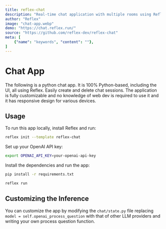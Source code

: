 ```yaml
---
title: reflex-chat
description: "Real-time chat application with multiple rooms using Reflex and ChatGPT"
author: "Reflex"
image: "chat-app.webp"
demo: "https://chat.reflex.run/"
source: "https://github.com/reflex-dev/reflex-chat"
meta: [
    {"name": "keywords", "content": ""},
]
---
```

# Chat App

The following is a python chat app. It is 100% Python-based, including the UI, all using Reflex. Easily create and delete chat sessions. The application is fully customizable and no knowledge of web dev is required to use it and it has responsive design for various devices.

## Usage

To run this app locally, install Reflex and run:

```bash
reflex init --template reflex-chat
```

Set up your OpenAI API key:
```bash
export OPENAI_API_KEY=your-openai-api-key
```

Install the dependencies and run the app:

```bash
pip install -r requirements.txt
```

```bash
reflex run
```

## Customizing the Inference

You can customize the app by modifying the `chat/state.py` file replacing `model = self.openai_process_question` with that of other LLM providers and writing your own process question function.
